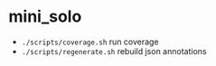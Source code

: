 # mini_solo

- `./scripts/coverage.sh` run coverage
- `./scripts/regenerate.sh` rebuild json annotations